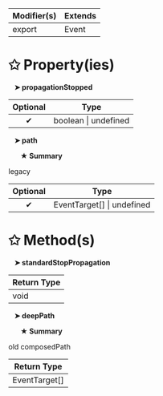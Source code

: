 | Modifier(s)                            | Extends                                    |
|----------------------------------------|--------------------------------------------|
| export | Event |

# &#10025; Property(ies)

&nbsp;&nbsp; **&#10148; propagationStopped**

| Optional                           | Type                         |
|:----------------------------------:|------------------------------|
| ✔ | boolean &#124; undefined |

&nbsp;&nbsp; **&#10148; path**

&nbsp;&nbsp;&nbsp;&nbsp;&nbsp; **&#9733; Summary**

legacy

| Optional                           | Type                         |
|:----------------------------------:|------------------------------|
| ✔ | EventTarget[] &#124; undefined |

# &#10025; Method(s)

&nbsp;&nbsp; **&#10148; standardStopPropagation**

| Return Type                       |
|-----------------------------------|
| void |

&nbsp;&nbsp; **&#10148; deepPath**

&nbsp;&nbsp;&nbsp;&nbsp;&nbsp; **&#9733; Summary**

old composedPath

| Return Type                       |
|-----------------------------------|
| EventTarget[] |